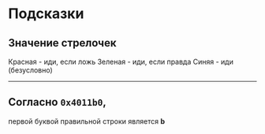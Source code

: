# Подсказки
## Значение стрелочек
Красная - иди, если ложь
Зеленая -  иди, если правда
Синяя - иди (безусловно)

---

## Согласно `0x4011b0`,
первой буквой правильной строки является **b**
